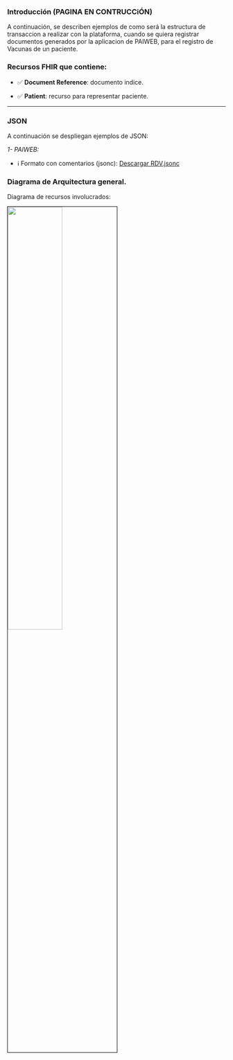 ### Introducción (PAGINA EN CONTRUCCiÓN)

A continuación, se describen ejemplos de como será la estructura de transaccion a realizar con la plataforma, cuando se quiera registrar documentos generados por la aplicacion de PAIWEB, para el registro de Vacunas de un paciente.



### Recursos FHIR que contiene:

- ✅ **Document Reference**: documento indice.

- ✅ **Patient**: recurso para representar paciente.

---

### JSON

A continuación se despliegan ejemplos de JSON:

_1- PAIWEB:_

- ℹ️ Formato con comentarios (jsonc): [Descargar RDV.jsonc](D:\2.COLOMBIA\2025_IG_CO\GuiasImplementacion\input\pagecontent\RDV_PAI.jsonc) 




### Diagrama de Arquitectura general.

Diagrama de recursos involucrados:

<div align="left" >
  <img  style="border: 1px solid; color: black; width: 50%; height: 50%;" src="DiagramaPDF2.png"> 
</div>

